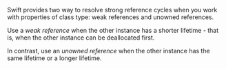 Swift provides two way to resolve strong reference cycles when you work with
properties of class type: weak references and unowned references.

Use a _weak reference_ when the other instance has a shorter lifetime - that is, 
when the other instance can be deallocated first.

In contrast, use an _unowned reference_ when the other instance has the same lifetime
or a longer lifetime.
